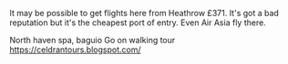 It may be possible to get flights here from Heathrow £371.
It's got a bad reputation but it's the cheapest port of entry. Even Air Asia fly there.

North haven spa, baguio
Go on walking tour https://celdrantours.blogspot.com/


